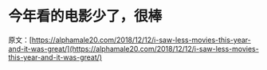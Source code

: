 # 今年看的电影少了，很棒

原文：[https://alphamale20.com/2018/12/12/i-saw-less-movies-this-year-and-it-was-great/](https://alphamale20.com/2018/12/12/i-saw-less-movies-this-year-and-it-was-great/)